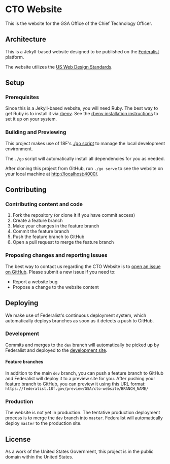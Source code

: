 # CTO Website

This is the website for the GSA Office of the Chief Technology Officer.

## Architecture

This is a Jekyll-based website designed to be published on the
[Federalist](https://federalist.18f.gov/) platform.

The website utilizes the [US Web Design Standards](https://standards.usa.gov/).

## Setup

### Prerequisites

Since this is a Jekyll-based website, you will need Ruby. The best way to get
Ruby is to install it via [rbenv](https://github.com/rbenv/rbenv). See the
[rbenv installation instructions](https://github.com/rbenv/rbenv#installation)
to set it up on your system.

### Building and Previewing

This project makes use of 18F's [./go script](https://github.com/18F/go_script)
to manage the local development environment.

The `./go` script will automatically install all dependencies for you as needed.

After cloning this project from GitHub, run `./go serve` to see the website on
your local machine at [http://localhost:4000/](http://localhost:4000/).

## Contributing

### Contributing content and code

1. Fork the repository (or clone it if you have commit access)
2. Create a feature branch
3. Make your changes in the feature branch
4. Commit the feature branch
5. Push the feature branch to GitHub
6. Open a pull request to merge the feature branch

### Proposing changes and reporting issues

The best way to contact us regarding the CTO Website is to [open an issue on GitHub](https://github.com/GSA/cto-website/issues/new). Please submit a new issue if you need to:

* Report a website bug
* Propose a change to the website content

## Deploying

We make use of Federalist's continuous deployment system, which automatically
deploys branches as soon as it detects a push to GitHub.

### Development

Commits and merges to the `dev` branch will automatically be picked up by
Federalist and deployed to the [development site](https://federalist.18f.gov/preview/GSA/cto-website/dev/).

#### Feature branches

In addition to the main `dev` branch, you can push a feature branch to GitHub
and Federalist will deploy it to a preview site for you. After pushing your
feature branch to GitHub, you can preview it using this URL format:
`https://federalist.18f.gov/preview/GSA/cto-website/BRANCH_NAME/`

### Production

The website is not yet in production. The tentative production deployment
process is to merge the `dev` branch into `master`. Federalist will
automatically deploy `master` to the production site.

## License

As a work of the United States Government, this project is in the public domain
within the United States.
